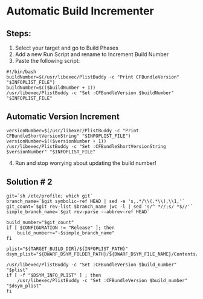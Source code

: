 # Automatic Build Incrementer

## Steps: 
1. Select your target and go to Build Phases
2. Add a new Run Script and rename to Increment Build Number
3. Paste the following script:

```
#!/bin/bash
buildNumber=$(/usr/libexec/PlistBuddy -c "Print CFBundleVersion" "$INFOPLIST_FILE")
buildNumber=$(($buildNumber + 1))
/usr/libexec/PlistBuddy -c "Set :CFBundleVersion $buildNumber" "$INFOPLIST_FILE"

```

## Automatic Version Increment
```
versionNumber=$(/usr/libexec/PlistBuddy -c "Print CFBundleShortVersionString" "$INFOPLIST_FILE")
versionNumber=$(($versionNumber + 1))
/usr/libexec/PlistBuddy -c "Set :CFBundleShortVersionString $versionNumber" "$INFOPLIST_FILE"
```

4. Run and stop worrying about updating the build number!

## Solution # 2
```
git=`sh /etc/profile; which git`
branch_name=`$git symbolic-ref HEAD | sed -e 's,.*/\\(.*\\),\\1,'`
git_count=`$git rev-list $branch_name |wc -l | sed 's/^ *//;s/ *$//'`
simple_branch_name=`$git rev-parse --abbrev-ref HEAD`

build_number="$git_count"
if [ $CONFIGURATION != "Release" ]; then
    build_number+="-$simple_branch_name"
fi

plist="${TARGET_BUILD_DIR}/${INFOPLIST_PATH}"
dsym_plist="${DWARF_DSYM_FOLDER_PATH}/${DWARF_DSYM_FILE_NAME}/Contents/Info.plist"

/usr/libexec/PlistBuddy -c "Set :CFBundleVersion $build_number" "$plist"
if [ -f "$DSYM_INFO_PLIST" ] ; then
    /usr/libexec/PlistBuddy -c "Set :CFBundleVersion $build_number" "$dsym_plist"
fi
```
